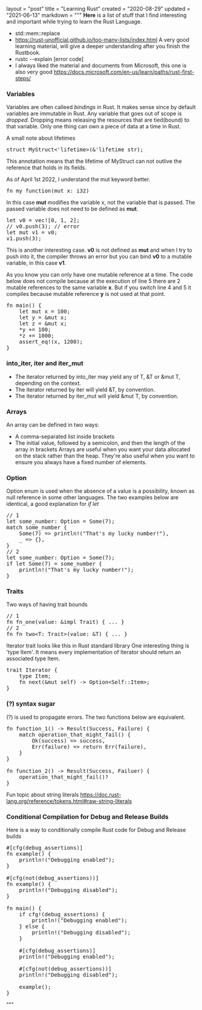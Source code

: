 layout = "post"
title = "Learning Rust"
created = "2020-08-29"
updated = "2021-06-13"
markdown = """
**Here** is a list of stuff that I find interesting and important while trying to learn the Rust Language.

* std::mem::replace
* https://rust-unofficial.github.io/too-many-lists/index.html
A very good learning material, will give a deeper understanding after you finish the Rustbook.
* rustc --explain [error code]
* I always liked the material and documents from Microsoft, this one is also very good
    https://docs.microsoft.com/en-us/learn/paths/rust-first-steps/

### Variables
Variables are often calleed _bindings_ in Rust. It makes sense since by default variables are immutable in Rust.
Any variable that goes out of scope is _dropped_. Dropping means releasing the resources that are tied(bound) to that variable.
Only one thing can own a piece of data at a time in Rust.

A small note about lifetimes
<pre class="prettyprint linenums">
struct MyStruct<'lifetime>(&'lifetime str);
</pre>
This annotation means that the lifetime of MyStruct can not outlive the reference that holds in its fields.

As of April 1st 2022, I understand the mut keyword better.
<pre class="prettyprint linenums">
fn my_function(mut x: i32)
</pre>
In this case **mut** modifies the variable x, not the variable that is passed. The passed variable
does not need to be defined as **mut**.
<pre class="prettyprint linenums">
let v0 = vec![0, 1, 2];
// v0.push(3); // error
let mut v1 = v0;
v1.push(3);
</pre>
This is another interesting case. **v0** is not defined as **mut** and when I try to push into it, the compiler throws an error but you can bind **v0** to a mutable variable, in this case **v1**.

As you know you can only have one mutable reference at a time. The code below does not compile because at the execution of line 5 there are 2 mutable references to the same variable **x**. But if you switch line 4 and 5 it compiles because mutable reference **y** is not used at that point.
<pre class="prettyprint linenums">
fn main() {
    let mut x = 100;
    let y = &mut x;
    let z = &mut x;
    *y += 100;
    *z += 1000;
    assert_eq!(x, 1200);
}
</pre>

### into_iter, iter and iter_mut
* The iterator returned by into_iter may yield any of T, &T or &mut T, depending on the context.
* The iterator returned by iter will yield &T, by convention.
* The iterator returned by iter_mut will yield &mut T, by convention.

### Arrays
An array can be defined in two ways:
* A comma-separated list inside brackets
* The initial value, followed by a semicolon, and then the length of the array in brackets
Arrays are useful when you want your data allocated on the stack rather than the heap. They're also useful when you want to ensure you always have a fixed number of elements.

### Option
Option<T> enum is used when the absence of a value is a possibility, known as null reference in some other languages.
The two examples below are identical, a good explanation for _if let_
<pre class="prettyprint linenums">
// 1
let some_number: Option<u8> = Some(7);
match some_number {
    Some(7) => println!("That's my lucky number!"),
    _ => {},
}
// 2
let some_number: Option<u8> = Some(7);
if let Some(7) = some_number {
    println!("That's my lucky number!");
}
</pre>

### Traits
Two ways of having trait bounds
<pre class="prettyprint linenums">
// 1
fn fn_one(value: &impl Trait) { ... }
// 2
fn fn_two&lt;T: Trait&gt;(value: &T) { ... }
</pre>

Iterator trait looks like this in Rust standard library
One interesting thing is 'type Item'. It means every implementation of Iterator should return an associated type Item. 
<pre class="prettyprint linenums">
trait Iterator {
    type Item;
    fn next(&mut self) -> Option&lt;Self::Item&gt;;
}
</pre>

### (?) syntax sugar
(?) is used to propagate errors. The two functions below are equivalent.
<pre class="prettyprint linenums">
fn function_1() -> Result(Success, Failure) {
	match operation_that_might_fail() {
		Ok(success) => success,
		Err(failure) => return Err(failure),
	}
}

fn function_2() -> Result(Success, Failuer) {
	operation_that_might_fail()?
}
</pre>

Fun topic about string literals
https://doc.rust-lang.org/reference/tokens.html#raw-string-literals

### Conditional Compilation for Debug and Release Builds
Here is a way to conditionally compile Rust code for Debug and Release builds
<pre class="prettyprint linenums">
#[cfg(debug_assertions)]
fn example() {
    println!("Debugging enabled");
}

#[cfg(not(debug_assertions))]
fn example() {
    println!("Debugging disabled");
}

fn main() {
    if cfg!(debug_assertions) {
        println!("Debugging enabled");
    } else {
        println!("Debugging disabled");
    }

    #[cfg(debug_assertions)]
    println!("Debugging enabled");

    #[cfg(not(debug_assertions))]
    println!("Debugging disabled");

    example();
}
</pre>
"""